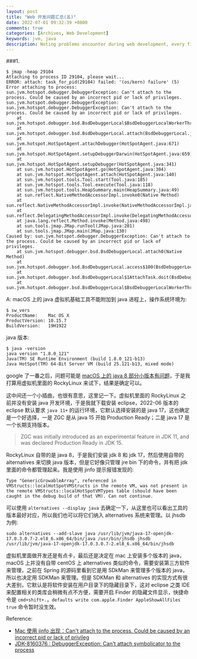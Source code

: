 ```yaml
---
layout: post
title: "Web 开发问题汇总(五)"
date: 2022-07-01 09:32:39 +0800
comments: true
categories: [Archives, Web Development]
keywords: jvm, java
description: Noting problems encounter during web development, every fifteen problem produce a blog, this is the fifth.
---
```


###1.

```
$ jmap -heap 29104
Attaching to process ID 29104, please wait...
ERROR: attach: task_for_pid(29104) failed: '(os/kern) failure' (5)
Error attaching to process: sun.jvm.hotspot.debugger.DebuggerException: Can't attach to the process. Could be caused by an incorrect pid or lack of privileges.
sun.jvm.hotspot.debugger.DebuggerException: sun.jvm.hotspot.debugger.DebuggerException: Can't attach to the process. Could be caused by an incorrect pid or lack of privileges.
	at sun.jvm.hotspot.debugger.bsd.BsdDebuggerLocal$BsdDebuggerLocalWorkerThread.execute(BsdDebuggerLocal.java:169)
	at sun.jvm.hotspot.debugger.bsd.BsdDebuggerLocal.attach(BsdDebuggerLocal.java:287)
	at sun.jvm.hotspot.HotSpotAgent.attachDebugger(HotSpotAgent.java:671)
	at sun.jvm.hotspot.HotSpotAgent.setupDebuggerDarwin(HotSpotAgent.java:659)
	at sun.jvm.hotspot.HotSpotAgent.setupDebugger(HotSpotAgent.java:341)
	at sun.jvm.hotspot.HotSpotAgent.go(HotSpotAgent.java:304)
	at sun.jvm.hotspot.HotSpotAgent.attach(HotSpotAgent.java:140)
	at sun.jvm.hotspot.tools.Tool.start(Tool.java:185)
	at sun.jvm.hotspot.tools.Tool.execute(Tool.java:118)
	at sun.jvm.hotspot.tools.HeapSummary.main(HeapSummary.java:49)
	at sun.reflect.NativeMethodAccessorImpl.invoke0(Native Method)
	at sun.reflect.NativeMethodAccessorImpl.invoke(NativeMethodAccessorImpl.java:62)
	at sun.reflect.DelegatingMethodAccessorImpl.invoke(DelegatingMethodAccessorImpl.java:43)
	at java.lang.reflect.Method.invoke(Method.java:498)
	at sun.tools.jmap.JMap.runTool(JMap.java:201)
	at sun.tools.jmap.JMap.main(JMap.java:130)
Caused by: sun.jvm.hotspot.debugger.DebuggerException: Can't attach to the process. Could be caused by an incorrect pid or lack of privileges.
	at sun.jvm.hotspot.debugger.bsd.BsdDebuggerLocal.attach0(Native Method)
	at sun.jvm.hotspot.debugger.bsd.BsdDebuggerLocal.access$100(BsdDebuggerLocal.java:65)
	at sun.jvm.hotspot.debugger.bsd.BsdDebuggerLocal$1AttachTask.doit(BsdDebuggerLocal.java:278)
	at sun.jvm.hotspot.debugger.bsd.BsdDebuggerLocal$BsdDebuggerLocalWorkerThread.run(BsdDebuggerLocal.java:144)
```

A: macOS 上的 java 虚拟机基础工具不能附加到 java 进程上，操作系统环境为:  

```
$ sw_vers
ProductName:	Mac OS X
ProductVersion:	10.15.7
BuildVersion:	19H1922
```

java 版本:  

```
$ java -version
java version "1.8.0_121"
Java(TM) SE Runtime Environment (build 1.8.0_121-b13)
Java HotSpot(TM) 64-Bit Server VM (build 25.121-b13, mixed mode)
```

google 了一番之后，问题可能是 [macOS 上的 java 8 部分小版本有问题](https://bugs.java.com/bugdatabase/view_bug.do?bug_id=8160376)，于是我打算用虚拟机里面的 RockyLinux 来试下，结果是确定可以。  

<!--more-->

这中间还一个小插曲，也很有意思，这里记一下。虚拟机里面的 RockyLinux 之前并没有安装 java 开发环境，于是我就下载安装 eclipse，2022-06 版本的 eclipse 默认要求 `java 11+` 的运行环境，它默认选择安装的是 java 17，这也确定是一个好选择，一是 ZGC 是从 java 15 开始 Production Ready；二是 java 17 是一个长期支持版本。

>ZGC was initially introduced as an experimental feature in JDK 11, and was declared Production Ready in JDK 15.

RockyLinux 自带的是 java 8，于是我们安装 jdk 8 和 jdk 17，然后使用自带的 alternatives 来切换 java 版本，但是它好像只管理 jre bin 下的命令，并有把 jdk 里面的命令都管理起来。我是使用 jinfo 提示报错发现的:  

```
Type "GenericGrowableArray", referenced in VMStructs::localHotSpotVMStructs in the remote VM, was not present in the remote VMStructs::localHotSpotVMTypes table (should have been caught in the debug build of that VM). Can not continue.
```

可以使用 `alternatives --display java` 去确定一下，从这里也可以看出工具的版本最好对应，所以我们也可以将它们纳入 alternatives 系统来管理。以 jhsdb 为例:  

```
sudo alternatives --add-slave java /usr/lib/jvm/java-17-openjdk-17.0.3.0.7-2.el8_6.x86_64/bin/java /usr/bin/jhsdb jhsdb /usr/lib/jvm/java-17-openjdk-17.0.3.0.7-2.el8_6.x86_64/bin/jhsdb
```

虚拟机里面做开发还是有点卡，最后还是决定在 mac 上安装多个版本的 java，macOS 上并没有自带 centOS 上 alternatives 类似的命令，需要安装第三方软件来管理，之前在 Spring 的源码里看到它是用 SDkMan 来管理多个版本的 java，所以也决定用 SDKMan 来管理。但是 SDKMan 和 alternatives 的实现方式有很大差别，它默认是将软件安装在用户目录下的隐藏目录下，这对 eclipse 之类 IDE 来配置相关的类库会稍微有点不方便，需要开启 Finder 的隐藏文件显示，快捷命令是 `cmd+shift+.`，`defaults write com.apple.Finder AppleShowAllFiles true` 命令暂时没生效。  


Reference:  

* [Mac 使用 jinfo 出现：Can't attach to the process. Could be caused by an incorrect pid or lack of privileg](https://blog.csdn.net/Dongguabai/article/details/88736589)  
* [JDK-8160376 : DebuggerException: Can't attach symbolicator to the process](https://bugs.java.com/bugdatabase/view_bug.do?bug_id=8160376)


